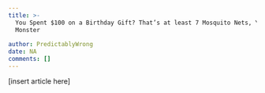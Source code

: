 ```yaml
---
title: >-
  You Spent $100 on a Birthday Gift? That’s at least 7 Mosquito Nets, You
  Monster
                 
author: PredictablyWrong
date: NA
comments: []
---
```


[insert article here]